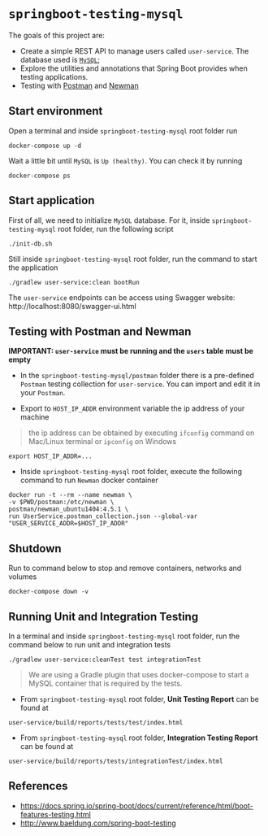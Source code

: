 # `springboot-testing-mysql`

The goals of this project are:

- Create a simple REST API to manage users called `user-service`. The database used is [`MySQL`](https://www.mysql.com);
- Explore the utilities and annotations that Spring Boot provides when testing applications.
- Testing with [Postman](https://www.getpostman.com) and [Newman](https://github.com/postmanlabs/newman)

## Start environment

Open a terminal and inside `springboot-testing-mysql` root folder run
```
docker-compose up -d
```

Wait a little bit until `MySQL` is `Up (healthy)`. You can check it by running
```
docker-compose ps
```

## Start application

First of all, we need to initialize `MySQL` database. For it, inside `springboot-testing-mysql` root folder, run the
following script 
```
./init-db.sh
```

Still inside `springboot-testing-mysql` root folder, run the command to start the application
```
./gradlew user-service:clean bootRun
```

The `user-service` endpoints can be access using Swagger website: http://localhost:8080/swagger-ui.html

## Testing with Postman and Newman

**IMPORTANT: `user-service` must be running and the `users` table must be empty**

- In the `springboot-testing-mysql/postman` folder there is a pre-defined `Postman` testing collection for
`user-service`. You can import and edit it in your `Postman`.

- Export to `HOST_IP_ADDR` environment variable the ip address of your machine
> the ip address can be obtained by executing `ifconfig` command on Mac/Linux terminal or `ipconfig` on Windows
```
export HOST_IP_ADDR=...
```

- Inside `springboot-testing-mysql` root folder, execute the following command to run `Newman` docker container
```
docker run -t --rm --name newman \
-v $PWD/postman:/etc/newman \
postman/newman_ubuntu1404:4.5.1 \
run UserService.postman_collection.json --global-var "USER_SERVICE_ADDR=$HOST_IP_ADDR"
```

## Shutdown

Run to command below to stop and remove containers, networks and volumes
```
docker-compose down -v
```

## Running Unit and Integration Testing

In a terminal and inside `springboot-testing-mysql` root folder, run the command below to run unit and integration
tests
```
./gradlew user-service:cleanTest test integrationTest
```
> We are using a Gradle plugin that uses docker-compose to start a MySQL container that is required by the tests.

- From `springboot-testing-mysql` root folder, **Unit Testing Report** can be found at
```
user-service/build/reports/tests/test/index.html
```
- From `springboot-testing-mysql` root folder, **Integration Testing Report** can be found at
```
user-service/build/reports/tests/integrationTest/index.html
```

## References

- https://docs.spring.io/spring-boot/docs/current/reference/html/boot-features-testing.html
- http://www.baeldung.com/spring-boot-testing
